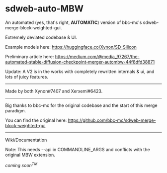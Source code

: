 # sdweb-auto-MBW
An automated (yes, that's right, **AUTOMATIC**) version of bbc-mc's sdweb-merge-block-weighted-gui. 

Extremely deviated codebase & UI.

Example models here: https://huggingface.co/Xynon/SD-Silicon

Preliminary article here: https://medium.com/@media_97267/the-automated-stable-diffusion-checkpoint-merger-autombw-44f8dfd38871

Update: A V2 is in the works with completely rewritten internals & ui, and lots of juicy features.

----

Made by both Xynon#7407 and Xerxemi#6423.

----

Big thanks to bbc-mc for the original codebase and the start of this merge paradigm. 

You can find the original here: https://github.com/bbc-mc/sdweb-merge-block-weighted-gui

----

Wiki/Documentation

Note: This needs --api in COMMANDLINE_ARGS and conflicts with the original MBW extension.

*coming soon<sup>TM</sup>*
